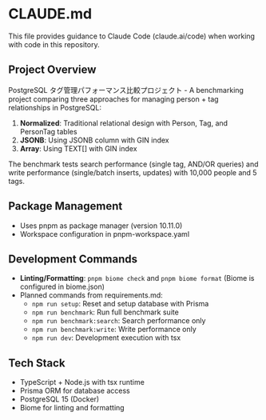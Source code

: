 # CLAUDE.md

This file provides guidance to Claude Code (claude.ai/code) when working with code in this repository.

## Project Overview

PostgreSQL タグ管理パフォーマンス比較プロジェクト - A benchmarking project comparing three approaches for managing person + tag relationships in PostgreSQL:

1. **Normalized**: Traditional relational design with Person, Tag, and PersonTag tables
2. **JSONB**: Using JSONB column with GIN index  
3. **Array**: Using TEXT[] with GIN index

The benchmark tests search performance (single tag, AND/OR queries) and write performance (single/batch inserts, updates) with 10,000 people and 5 tags.

## Package Management

- Uses pnpm as package manager (version 10.11.0)
- Workspace configuration in pnpm-workspace.yaml

## Development Commands

- **Linting/Formatting**: `pnpm biome check` and `pnpm biome format` (Biome is configured in biome.json)
- Planned commands from requirements.md:
  - `npm run setup`: Reset and setup database with Prisma
  - `npm run benchmark`: Run full benchmark suite  
  - `npm run benchmark:search`: Search performance only
  - `npm run benchmark:write`: Write performance only
  - `npm run dev`: Development execution with tsx

## Tech Stack

- TypeScript + Node.js with tsx runtime
- Prisma ORM for database access
- PostgreSQL 15 (Docker)
- Biome for linting and formatting